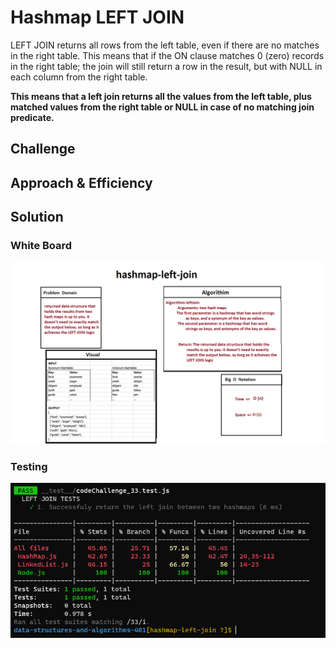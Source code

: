 # Hashmap LEFT JOIN
<!-- Short summary or background information -->

LEFT JOIN returns all rows from the left table, even if there are no matches in the right table. This means that if the ON clause matches 0 (zero) records in the right table; the join will still return a row in the result, but with NULL in each column from the right table.

**This means that a left join returns all the values from the left table, plus matched values from the right table or NULL in case of no matching join predicate.**

## Challenge
<!-- Description of the challenge -->

## Approach & Efficiency
<!-- What approach did you take? Why? What is the Big O space/time for this approach? -->

## Solution
<!-- Embedded whiteboard image -->

### White Board 
![Code_401_33_Whiteboard](Images/code_challenge_33_WhiteBoard.png) 


### Testing 
![Code_401_33](Images/Class_33_test.PNG)

